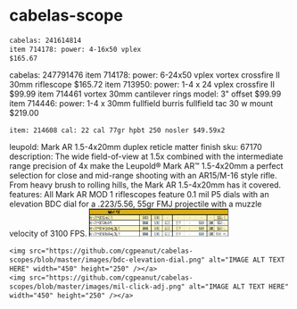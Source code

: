 # cabelas-scope
```
cabelas: 241614814
item 714178: power: 4-16x50 vplex
$165.67
```
cabelas: 247791476
item 714178: power: 6-24x50 vplex 
vortex crossfire II 30mm riflescope
$165.72
item 713950: power: 1-4 x 24 vplex crossfire II
$99.99
item 714461 vortex 30mm cantilever rings model: 3" offset $99.99
item 714446: power: 1-4 x 30mm fullfield burris fullfield tac 30 w mount $219.00 
```
item: 214608 cal: 22 cal 77gr hpbt 250 nosler $49.59x2
```
leupold: Mark AR 1.5-4x20mm
duplex reticle matter finish sku: 67170
description:
The wide field-of-view at 1.5x combined with the intermediate range precision of 4x make the Leupold® Mark AR™ 1.5-4x20mm a perfect selection for close and mid-range shooting with an AR15/M-16 style rifle. From heavy brush to rolling hills, the Mark AR 1.5-4x20mm has it covered.
features:
All Mark AR MOD 1 riflescopes feature 0.1 mil P5 dials with an elevation BDC dial for a .223/5.56, 55gr FMJ projectile with a muzzle velocity of 3100 FPS.
<img src="https://github.com/cgpeanut/cabelas-scopes/blob/master/images/mark-ar-mod1.png" alt="IMAGE ALT TEXT HERE" width="250" height="50" /></a>
```
<img src="https://github.com/cgpeanut/cabelas-scopes/blob/master/images/bdc-elevation-dial.png" alt="IMAGE ALT TEXT HERE" width="450" height="250" /></a>
<img src="https://github.com/cgpeanut/cabelas-scopes/blob/master/images/mil-click-adj.png" alt="IMAGE ALT TEXT HERE" width="450" height="250" /></a>